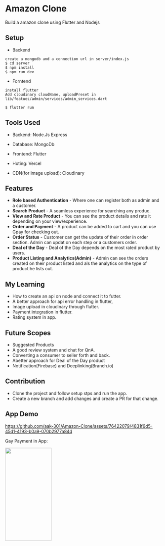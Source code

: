 # Amazon Clone

Build a amazon clone using Flutter and Nodejs

## Setup

- Backend
```
create a mongodb and a connection url in server/index.js
$ cd server
$ npm install
$ npm run dev
```

- Forntend
```
install flutter
Add cloudinary cloudName, uploadPreset in lib/featues/admin/services/admin_services.dart

$ flutter run
```

## Tools Used

- Backend:
    Node.Js
    Express

- Database:
    MongoDb

- Frontend:
    Flutter

- Hoting:
    Vercel

- CDN(for image upload):
    Cloudinary


## Features

* **Role based Authentication** - Where one can register both as admin and a customer.
* **Search Product** - A seamless experience for searching any produc.
* **View and Rate Product** - You can see the product details and rate it depending on your view/experience.
* **Order and Payment** - A product can be added to cart and you can use Gpay for checking out.
* **Order Status** - Customer can get the update of their order in order section. Admin can updat on each step or a customers order.
* **Deal of the Day** - Deal of the Day depends on the most rated product by users.
* **Product Listing and Analytics(Admin)** - Admin can see the orders created on their product listed and als the analytics on the type of product he lists out.

## My Learning 

* How to create an api on node and connect it to futter.
* A better approach for api error handling in flutter,
* Image upload in cloudinary through flutter.
* Payment integration in flutter.
* Rating system in app.


## Future Scopes

* Suggested Products
* A good review system and chat for QnA.
* Converting a consumer to seller forth and back.
* Abetter approach for Deal of the Day product
* Notification(Firebase) and Deeplinking(Branch.io)


## Contribution

* Clone the project and follow setup stps and run the app.
* Create a new branch and add changes and create a PR for that change.

## App Demo


https://github.com/aak-301/Amazon-Clone/assets/76422079/4831f6d5-45d1-4193-b0a9-070b2977a84d

Gay Payment in App:

<img src="https://github.com/aak-301/Amazon-Clone/assets/76422079/0213e6cb-056b-4d02-a735-d89c496d4ce5" width="150" height="300">


